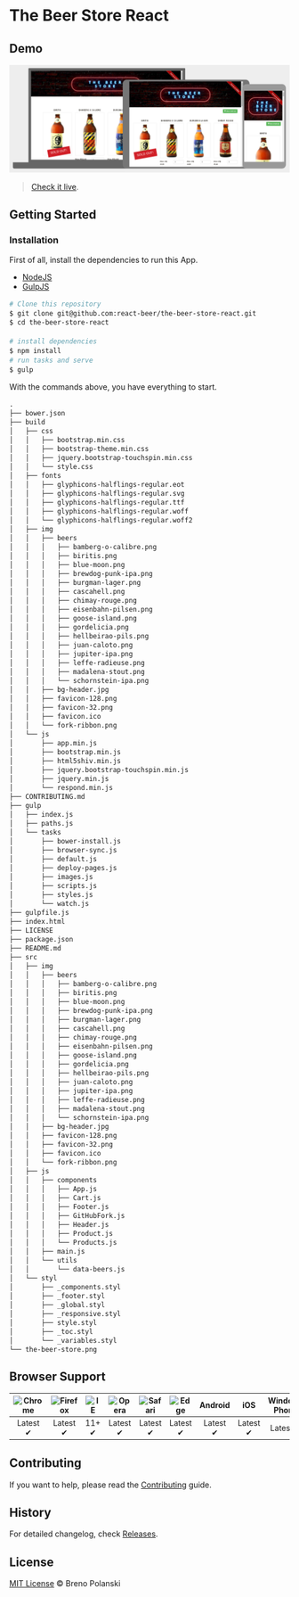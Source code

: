 # The Beer Store React

## Demo

![the-beer-store-react](https://raw.githubusercontent.com/react-beer/the-beer-store-react/master/the-beer-store.png)

> [Check it live](http://react-beer.github.io/the-beer-store-react/).

## Getting Started

### Installation

First of all, install the dependencies to run this App.

- [NodeJS](http://nodejs.org/)
- [GulpJS](http://gulpjs.com/)

```sh
# Clone this repository
$ git clone git@github.com:react-beer/the-beer-store-react.git
$ cd the-beer-store-react

# install dependencies
$ npm install
# run tasks and serve
$ gulp
```

With the commands above, you have everything to start.

```
.
├── bower.json
├── build
│   ├── css
│   │   ├── bootstrap.min.css
│   │   ├── bootstrap-theme.min.css
│   │   ├── jquery.bootstrap-touchspin.min.css
│   │   └── style.css
│   ├── fonts
│   │   ├── glyphicons-halflings-regular.eot
│   │   ├── glyphicons-halflings-regular.svg
│   │   ├── glyphicons-halflings-regular.ttf
│   │   ├── glyphicons-halflings-regular.woff
│   │   └── glyphicons-halflings-regular.woff2
│   ├── img
│   │   ├── beers
│   │   │   ├── bamberg-o-calibre.png
│   │   │   ├── biritis.png
│   │   │   ├── blue-moon.png
│   │   │   ├── brewdog-punk-ipa.png
│   │   │   ├── burgman-lager.png
│   │   │   ├── cascahell.png
│   │   │   ├── chimay-rouge.png
│   │   │   ├── eisenbahn-pilsen.png
│   │   │   ├── goose-island.png
│   │   │   ├── gordelicia.png
│   │   │   ├── hellbeirao-pils.png
│   │   │   ├── juan-caloto.png
│   │   │   ├── jupiter-ipa.png
│   │   │   ├── leffe-radieuse.png
│   │   │   ├── madalena-stout.png
│   │   │   └── schornstein-ipa.png
│   │   ├── bg-header.jpg
│   │   ├── favicon-128.png
│   │   ├── favicon-32.png
│   │   ├── favicon.ico
│   │   └── fork-ribbon.png
│   └── js
│       ├── app.min.js
│       ├── bootstrap.min.js
│       ├── html5shiv.min.js
│       ├── jquery.bootstrap-touchspin.min.js
│       ├── jquery.min.js
│       └── respond.min.js
├── CONTRIBUTING.md
├── gulp
│   ├── index.js
│   ├── paths.js
│   └── tasks
│       ├── bower-install.js
│       ├── browser-sync.js
│       ├── default.js
│       ├── deploy-pages.js
│       ├── images.js
│       ├── scripts.js
│       ├── styles.js
│       └── watch.js
├── gulpfile.js
├── index.html
├── LICENSE
├── package.json
├── README.md
├── src
│   ├── img
│   │   ├── beers
│   │   │   ├── bamberg-o-calibre.png
│   │   │   ├── biritis.png
│   │   │   ├── blue-moon.png
│   │   │   ├── brewdog-punk-ipa.png
│   │   │   ├── burgman-lager.png
│   │   │   ├── cascahell.png
│   │   │   ├── chimay-rouge.png
│   │   │   ├── eisenbahn-pilsen.png
│   │   │   ├── goose-island.png
│   │   │   ├── gordelicia.png
│   │   │   ├── hellbeirao-pils.png
│   │   │   ├── juan-caloto.png
│   │   │   ├── jupiter-ipa.png
│   │   │   ├── leffe-radieuse.png
│   │   │   ├── madalena-stout.png
│   │   │   └── schornstein-ipa.png
│   │   ├── bg-header.jpg
│   │   ├── favicon-128.png
│   │   ├── favicon-32.png
│   │   ├── favicon.ico
│   │   └── fork-ribbon.png
│   ├── js
│   │   ├── components
│   │   │   ├── App.js
│   │   │   ├── Cart.js
│   │   │   ├── Footer.js
│   │   │   ├── GitHubFork.js
│   │   │   ├── Header.js
│   │   │   ├── Product.js
│   │   │   └── Products.js
│   │   ├── main.js
│   │   └── utils
│   │       └── data-beers.js
│   └── styl
│       ├── _components.styl
│       ├── _footer.styl
│       ├── _global.styl
│       ├── _responsive.styl
│       ├── style.styl
│       ├── _toc.styl
│       └── _variables.styl
└── the-beer-store.png
```

## Browser Support

![Chrome](https://raw.github.com/alrra/browser-logos/master/chrome/chrome_48x48.png) | ![Firefox](https://raw.github.com/alrra/browser-logos/master/firefox/firefox_48x48.png) | ![IE](https://raw.github.com/alrra/browser-logos/master/internet-explorer/internet-explorer_48x48.png) | ![Opera](https://raw.github.com/alrra/browser-logos/master/opera/opera_48x48.png) | ![Safari](https://raw.github.com/alrra/browser-logos/master/safari/safari_48x48.png) | ![Edge](https://raw.githubusercontent.com/alrra/browser-logos/master/edge/edge_48x48.png) | **Android** | **iOS** | **Windows Phone** |
:---: | :---: | :---: | :---: | :---: |  :---: | :---: | :---: | :---: |
Latest ✔ | Latest ✔ | 11+ ✔ | Latest ✔ | Latest ✔ | Latest ✔ | Latest ✔ | Latest ✔ | Latest ✔ |

## Contributing

If you want to help, please read the [Contributing](https://github.com/react-beer/the-beer-store-react/blob/master/CONTRIBUTING.md) guide.

## History

For detailed changelog, check [Releases](https://github.com/react-beer/the-beer-store-react/releases).

## License

[MIT License](http://brenopolanski.mit-license.org/) © Breno Polanski
